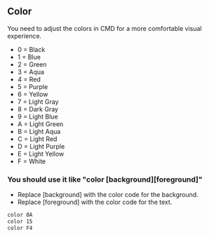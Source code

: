 ## Color
You need to adjust the colors in CMD for a more comfortable visual experience.
- 0 = Black
- 1 = Blue
- 2 = Green
- 3 = Aqua
- 4 = Red
- 5 = Purple
- 6 = Yellow
- 7 = Light Gray
- 8 = Dark Gray
- 9 = Light Blue
- A = Light Green
- B = Light Aqua
- C = Light Red
- D = Light Purple
- E = Light Yellow
- F = White
### You should use it like "color [background][foreground]"
- Replace [background] with the color code for the background.
- Replace [foreground] with the color code for the text.
  
```bash
color 0A
color 15
color F4
```
